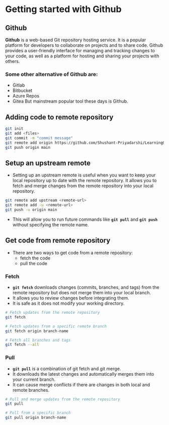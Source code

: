 # Getting started with Github

## Github 
 **Github** is a web-based Git repository hosting service. It is a popular platform for developers to collaborate on projects and to share code. Github provides a user-friendly interface for managing and tracking changes to your code, as well as a platform for hosting and sharing your projects with others.

### Some other alternative of Github are:
- Gitlab
- Bitbucket
- Azure Repos
- Gitea
But mainstream popular tool these days is Github.


## Adding code to remote repository

```sh
git init
git add <files>
git commit -m "commit message"
git remote add origin https://github.com/Shushant-Priyadarshi/LearningGithub.git
git push origin main
```

## Setup an upstream remote

- Setting up an upstream remote is useful when you want to keep your local repository up to date with the remote repository. It allows you to fetch and merge changes from the remote repository into your local repository.

```sh
git remote add upstream <remote-url>
git remote add -u <remote-url>
git push -u origin main
```

- This will allow you to run future commands like **`git pull`** and **`git push`** without specifying the remote name.

## Get code from remote repository

- There are two ways to get code from a remote repository:
    - fetch the code
    - pull the code

### Fetch

- **`git fetch`** downloads changes (commits, branches, and tags) from the remote repository but does not merge them into your local branch.
- It allows you to review changes before integrating them.
- It is safe as it does not modify your working directory.

```sh
# Fetch updates from the remote repository
git fetch

# Fetch updates from a specific remote branch
git fetch origin branch-name

# Fetch all branches and tags
git fetch --all


```

### Pull

- **`git pull`** is a combination of git fetch and git merge.
- It downloads the latest changes and automatically merges them into your current branch.
- It can cause merge conflicts if there are changes in both local and remote branches.

```sh
# Pull and merge updates from the remote repository
git pull

# Pull from a specific branch
git pull origin branch-name

```



